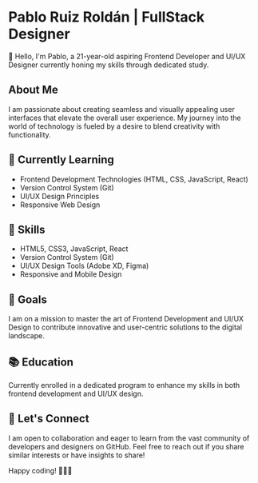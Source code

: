 # Pablo Ruiz Roldán | FullStack Designer

👋 Hello, I'm Pablo, a 21-year-old aspiring Frontend Developer and UI/UX Designer currently honing my skills through dedicated study.

## About Me
I am passionate about creating seamless and visually appealing user interfaces that elevate the overall user experience. My journey into the world of technology is fueled by a desire to blend creativity with functionality.

## 🌱 Currently Learning
- Frontend Development Technologies (HTML, CSS, JavaScript, React)
- Version Control System (Git) 
- UI/UX Design Principles
- Responsive Web Design

## 💼 Skills
- HTML5, CSS3, JavaScript, React
- Version Control System (Git)
- UI/UX Design Tools (Adobe XD, Figma)
- Responsive and Mobile Design

## 🚀 Goals
I am on a mission to master the art of Frontend Development and UI/UX Design to contribute innovative and user-centric solutions to the digital landscape.

## 📚 Education
Currently enrolled in a dedicated program to enhance my skills in both frontend development and UI/UX design.

## 🤝 Let's Connect
I am open to collaboration and eager to learn from the vast community of developers and designers on GitHub. Feel free to reach out if you share similar interests or have insights to share!

Happy coding! 👨‍💻✨
